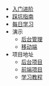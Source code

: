 * [入门进阶](learn/README.md)
* [踩坑指南](debug/README.md)
* [每日学习](timeline/timeline.md)
* 演示
  * [后台管理](http://39.98.190.128/index.html)
  * [移动端](http://39.98.190.128/mall-app/mainpage.html)
* 项目地址
  * [后台项目](https://github.com/macrozheng/mall)
  * [前端项目](https://github.com/macrozheng/mall-admin-web)
  * [学习教程](https://github.com/macrozheng/mall-learning)
